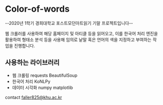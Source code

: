 # Color-of-words

--2020년 1학기 경희대학교 포스트모던아트읽기 기말 프로젝트입니다--

웹 크롤러를 사용하여 해당 홈페이지 및 아티클 등을 읽어오고, 이를 한국어 처리 엔진을 활용하여 형태소 분석 등을 사용해 임의로 낱말 혹은 언어의 색을 지정하고 부여하는 작업을 진행합니다. 


## 사용하는 라이브러리
- 웹 크롤링
requests
BeautifulSoup
- 한국어 처리
KoNLPy
- 데이터 시각화
numpy
matplotlib


contact
faller825@khu.ac.kr
